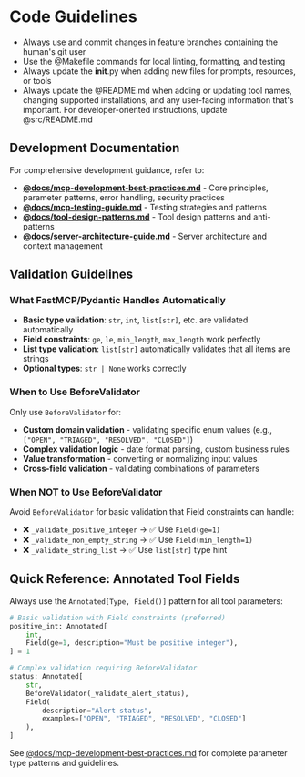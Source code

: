 # Code Guidelines

- Always use and commit changes in feature branches containing the human's git user
- Use the @Makefile commands for local linting, formatting, and testing
- Always update the __init__.py when adding new files for prompts, resources, or tools
- Always update the @README.md when adding or updating tool names, changing supported installations, and any user-facing information that's important. For developer-oriented instructions, update @src/README.md

## Development Documentation

For comprehensive development guidance, refer to:

- __[@docs/mcp-development-best-practices.md](docs/mcp-development-best-practices.md)__ - Core principles, parameter patterns, error handling, security practices
- __[@docs/mcp-testing-guide.md](docs/mcp-testing-guide.md)__ - Testing strategies and patterns  
- __[@docs/tool-design-patterns.md](docs/tool-design-patterns.md)__ - Tool design patterns and anti-patterns
- __[@docs/server-architecture-guide.md](docs/server-architecture-guide.md)__ - Server architecture and context management

## Validation Guidelines

### What FastMCP/Pydantic Handles Automatically
- **Basic type validation**: `str`, `int`, `list[str]`, etc. are validated automatically
- **Field constraints**: `ge`, `le`, `min_length`, `max_length` work perfectly
- **List type validation**: `list[str]` automatically validates that all items are strings
- **Optional types**: `str | None` works correctly

### When to Use BeforeValidator
Only use `BeforeValidator` for:
- **Custom domain validation** - validating specific enum values (e.g., `["OPEN", "TRIAGED", "RESOLVED", "CLOSED"]`)
- **Complex validation logic** - date format parsing, custom business rules
- **Value transformation** - converting or normalizing input values
- **Cross-field validation** - validating combinations of parameters

### When NOT to Use BeforeValidator
Avoid `BeforeValidator` for basic validation that Field constraints can handle:
- ❌ `_validate_positive_integer` → ✅ Use `Field(ge=1)`
- ❌ `_validate_non_empty_string` → ✅ Use `Field(min_length=1)`
- ❌ `_validate_string_list` → ✅ Use `list[str]` type hint

## Quick Reference: Annotated Tool Fields

Always use the `Annotated[Type, Field()]` pattern for all tool parameters:

```python
# Basic validation with Field constraints (preferred)
positive_int: Annotated[
    int,
    Field(ge=1, description="Must be positive integer"),
] = 1

# Complex validation requiring BeforeValidator
status: Annotated[
    str,
    BeforeValidator(_validate_alert_status),
    Field(
        description="Alert status", 
        examples=["OPEN", "TRIAGED", "RESOLVED", "CLOSED"]
    ),
]
```

See [@docs/mcp-development-best-practices.md](docs/mcp-development-best-practices.md#parameter-patterns) for complete parameter type patterns and guidelines.
